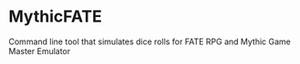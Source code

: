 MythicFATE
==========

Command line tool that simulates dice rolls for FATE RPG and Mythic Game Master Emulator
